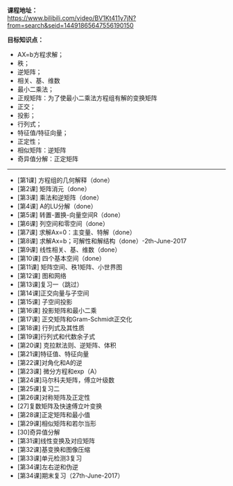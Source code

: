 **课程地址：**<br/>
https://www.bilibili.com/video/BV1Kt411y7jN?from=search&seid=14491865647556190150 <br/>

**目标知识点：**<br/>
* AX=b方程求解；
* 秩；
* 逆矩阵；
* 相关、基、维数
* 最小二乘法；
* 正规矩阵：为了使最小二乘法方程组有解的变换矩阵
* 正交；
* 投影；
* 行列式；
* 特征值/特征向量；
* 正定性；
* 相似矩阵：逆矩阵
* 奇异值分解：正定矩阵
--------------------------

* [第1课] 方程组的几何解释（done）
* [第2课] 矩阵消元（done）
* [第3课] 乘法和逆矩阵（done）
* [第4课] A的LU分解（done）
* [第5课] 转置-置换-向量空间R（done）
* [第6课] 列空间和零空间（done）
* [第7课] 求解Ax=0：主变量、特解（done）
* [第8课] 求解Ax=b；可解性和解结构（done）-2th-June-2017
* [第9课] 线性相关、基、维数（done）
* [第10课] 四个基本空间（done）
* [第11课] 矩阵空间、秩1矩阵、小世界图
* [第12课] 图和网络
* [第13课]复习一（跳过）
* [第14课]正交向量与子空间
* [第15课] 子空间投影
* [第16课] 投影矩阵和最小二乘
* [第17课] 正交矩阵和Gram-Schmidt正交化
* [第18课] 行列式及其性质
* [第19课]行列式和代数余子式
* [第20课] 克拉默法则、逆矩阵、体积
* [第21课]特征值、特征向量
* [第22课]对角化和A的逆
* [第23课] 微分方程和exp（A）
* [第24课]马尔科夫矩阵，傅立叶级数
* [第25课]复习二
* [第26课]对称矩阵及正定性
* [27]复数矩阵及快速傅立叶变换
* [第28课]正定矩阵和最小值
* [第29课]相似矩阵和若尔当形
* [30]奇异值分解
* [第31课]线性变换及对应矩阵
* [第32课]基变换和图像压缩
* [第33课]单元检测3复习
* [第34课]左右逆和伪逆
* [第34课]期末复习（27th-June-2017）
